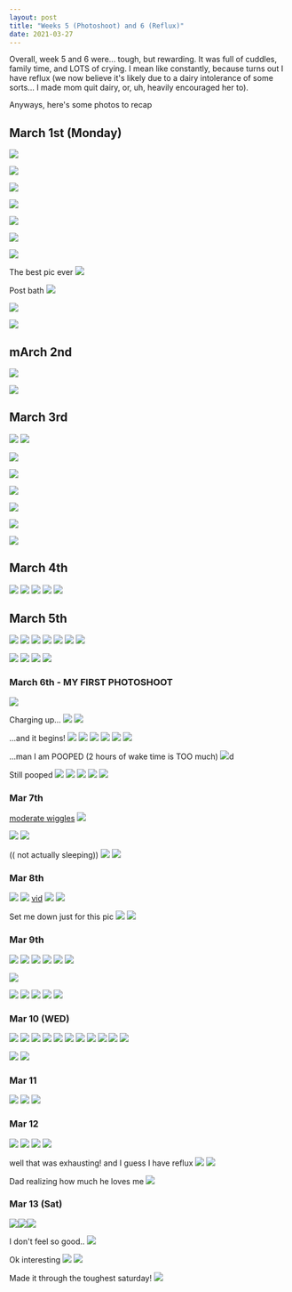 ```yaml
---
layout: post
title: "Weeks 5 (Photoshoot) and 6 (Reflux)"
date: 2021-03-27
---
```


Overall, week 5 and 6 were... tough, but rewarding. It was full of cuddles, family time, and LOTS of crying. I mean like constantly, because turns out I have reflux (we now believe it's likely due to a dairy intolerance of some sorts... I made mom quit dairy, or, uh, heavily encouraged her to).

Anyways, here's some photos to recap

## March 1st (Monday)
![](/assets/img/2021-03-28-01-19-04.png)

![](/assets/img/2021-03-28-01-19-28.png)

![](/assets/img/2021-03-28-01-19-41.png)

![](/assets/img/2021-03-28-01-19-55.png)

![](/assets/img/2021-03-28-01-20-52.png)

![](/assets/img/2021-03-28-01-20-59.png)

![](/assets/img/2021-03-28-01-21-11.png)

The best pic ever
![](/assets/img/2021-03-28-01-21-35.png)

Post bath
![](/assets/img/2021-03-28-01-21-49.png)

![](021-03-28-01-22-12.png)

![](/assets/img/2021-03-28-01-22-33.png)

## mArch 2nd
![](/assets/img/2021-03-28-01-22-53.png)

![](/assets/img/2021-03-28-01-23-12.png)

## March 3rd
![](/assets/img/2021-03-28-01-23-31.png)
![](/assets/img/2021-03-28-01-23-42.png)

![](/assets/img/2021-03-28-01-23-50.png)

![](/assets/img/2021-03-28-01-23-57.png)

![](/assets/img/2021-03-28-01-24-30.png)

![](/assets/img/2021-03-28-01-24-43.png)

![](/assets/img/2021-03-28-01-24-51.png)

![](/assets/img/2021-03-28-01-25-09.png)

## March 4th
![](/assets/img/2021-03-28-01-25-32.png)
![](/assets/img/2021-03-28-01-25-45.png)
![](/assets/img/2021-03-28-01-25-57.png)
![](/assets/img/2021-03-28-01-26-05.png)
![](/assets/img/2021-03-28-01-26-15.png)
## March 5th
![](/assets/img/2021-03-28-01-26-32.png)
![](/assets/img/2021-03-28-01-26-44.png)
![](/assets/img/2021-03-28-01-26-53.png)
![](021-03-28-01-27-40.png)
![](/assets/img/2021-03-28-01-28-03.png)
![](/assets/img/2021-03-28-01-28-19.png)
![](/assets/img/2021-03-28-01-28-29.png)

![](/assets/img/2021-03-28-01-28-44.png)
![](/assets/img/2021-03-28-01-28-56.png)
![](/assets/img/2021-03-28-01-29-13.png)
![](/assets/img/2021-03-28-01-29-35.png)


### March 6th - MY FIRST PHOTOSHOOT
![](/assets/img/2021-03-28-01-29-45.png)

Charging up...
![](/assets/img/2021-03-28-01-30-09.png)
![](/assets/img/2021-03-28-01-30-40.png)

...and it begins!
![](/assets/img/2021-03-28-01-31-01.png)
![](/assets/img/2021-03-28-01-31-08.png)
![](/assets/img/2021-03-28-01-31-15.png)
![](/assets/img/2021-03-28-01-31-21.png)
![](/assets/img/2021-03-28-01-31-38.png)
![](/assets/img/2021-03-28-01-31-46.png)


...man I am POOPED (2 hours of wake time is TOO much)
![](/assets/img/2021-03-28-01-32-08.png)d

Still pooped
![](/assets/img/2021-03-28-01-32-20.png)
![](/assets/img/2021-03-28-01-32-47.png)
![](/assets/img/2021-03-28-01-32-56.png)
![](/assets/img/2021-03-28-01-33-03.png)
![](/assets/img/2021-03-28-01-33-13.png)

### Mar 7th
[moderate wiggles](https://photos.app.goo.gl/BKjgzco2SXi2aqnx8)
![](/assets/img/2021-03-28-01-34-09.png)

![](/assets/img/2021-03-28-01-34-20.png)
![](/assets/img/2021-03-28-01-34-27.png)

(( not actually sleeping))
![](/assets/img/2021-03-28-01-34-38.png)
![](/assets/img/2021-03-28-01-35-02.png)

### Mar 8th
![](/assets/img/2021-03-28-01-35-28.png)
![](/assets/img/2021-03-28-01-35-48.png)
[vid](https://photos.app.goo.gl/RbLgCA9aT7p4Y9Nw5)
![](/assets/img/2021-03-28-01-36-21.png)
![](/assets/img/2021-03-28-01-36-30.png)

Set me down just for this pic
![](/assets/img/2021-03-28-01-36-38.png)
![](/assets/img/2021-03-28-01-36-47.png)

### Mar 9th
![](/assets/img/2021-03-28-01-37-18.png)
![](/assets/img/2021-03-28-01-37-27.png)
![](/assets/img/2021-03-28-01-37-44.png)
![](/assets/img/2021-03-28-01-38-00.png)
![](/assets/img/2021-03-28-01-38-13.png)
![](/assets/img/2021-03-28-01-38-21.png)

![](/assets/img/2021-03-28-01-38-28.png)

![](/assets/img/2021-03-28-01-38-36.png)
![](/assets/img/2021-03-28-01-38-42.png)
![](/assets/img/2021-03-28-01-38-48.png)
![](/assets/img/2021-03-28-01-38-58.png)
![](021-03-28-01-40-01.png)

### Mar 10 (WED)
![](/assets/img/2021-03-28-01-40-23.png)
![](/assets/img/2021-03-28-01-40-31.png)
![](/assets/img/2021-03-28-01-40-42.png)
![](/assets/img/2021-03-28-01-40-53.png)
![](/assets/img/2021-03-28-01-41-02.png)
![](/assets/img/2021-03-28-01-41-13.png)
![](/assets/img/2021-03-28-01-41-26.png)
![](/assets/img/2021-03-28-01-41-43.png)
![](/assets/img/2021-03-28-01-41-51.png)
![](/assets/img/2021-03-28-01-41-58.png)
![](/assets/img/2021-03-28-01-42-04.png)

![](/assets/img/2021-03-28-01-42-12.png)
![](/assets/img/2021-03-28-01-42-31.png)

### Mar 11
![](/assets/img/2021-03-28-01-42-56.png)
![](/assets/img/2021-03-28-01-43-06.png)
![](/assets/img/2021-03-28-01-43-23.png)


### Mar 12
![](/assets/img/2021-03-28-01-44-06.png)
![](/assets/img/2021-03-28-01-43-42.png)
![](/assets/img/2021-03-28-01-43-51.png)
![](/assets/img/2021-03-28-01-44-21.png)

well that was exhausting! and I guess I have reflux
![](/assets/img/2021-03-28-01-44-40.png)
![](/assets/img/2021-03-28-01-44-56.png)

Dad realizing how much he loves me
![](/assets/img/2021-03-28-01-45-30.png)

### Mar 13 (Sat)
![](/assets/img/2021-03-28-01-45-46.png)![](/assets/img/2021-03-28-01-45-55.png)![](/assets/img/2021-03-28-01-46-08.png)

I don't feel so good..
![](/assets/img/2021-03-28-01-46-32.png)

Ok interesting
![](/assets/img/2021-03-28-01-47-01.png)
![](/assets/img/2021-03-28-01-47-08.png)

Made it through the toughest saturday!
![](/assets/img/2021-03-28-01-47-35.png)